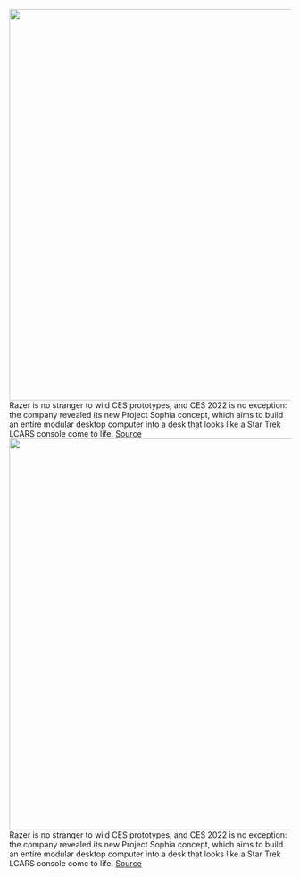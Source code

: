 <img src='https://cdn.vox-cdn.com/thumbor/ktBbnaRwP83ouKkmVYhZ5VvJL2c=/0x0:1920x1080/1200x800/filters:focal(807x387:1113x693)/cdn.vox-cdn.com/uploads/chorus_image/image/70350964/Project_Sophia_Key_Visual_08.0.jpg' width='700px' /><br/>
Razer is no stranger to wild CES prototypes, and CES 2022 is no exception: the company revealed its new Project Sophia concept, which aims to build an entire modular desktop computer into a desk that looks like a Star Trek LCARS console come to life.
<a href='https://www.theverge.com/2022/1/5/22865562/razer-project-sophia-prototype-concept-modular-computer-ces-2022'> Source <a/><img src='https://cdn.vox-cdn.com/thumbor/ktBbnaRwP83ouKkmVYhZ5VvJL2c=/0x0:1920x1080/1200x800/filters:focal(807x387:1113x693)/cdn.vox-cdn.com/uploads/chorus_image/image/70350964/Project_Sophia_Key_Visual_08.0.jpg' width='700px' /><br/>
Razer is no stranger to wild CES prototypes, and CES 2022 is no exception: the company revealed its new Project Sophia concept, which aims to build an entire modular desktop computer into a desk that looks like a Star Trek LCARS console come to life.
<a href='https://www.theverge.com/2022/1/5/22865562/razer-project-sophia-prototype-concept-modular-computer-ces-2022'> Source <a/>